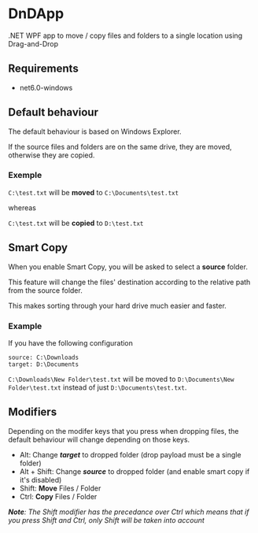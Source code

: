 # DnDApp

.NET WPF app to move / copy files and folders to a single location using Drag-and-Drop

## Requirements

* net6.0-windows

## Default behaviour

The default behaviour is based on Windows Explorer.

If the source files and folders are on the same drive, they are moved, otherwise they are copied.

### Exemple

`C:\test.txt` will be **moved** to `C:\Documents\test.txt`

whereas

`C:\test.txt` will be **copied** to `D:\test.txt`

## Smart Copy

When you enable Smart Copy, you will be asked to select a **source** folder.

This feature will change the files' destination according to the relative path from the source folder.

This makes sorting through your hard drive much easier and faster.

### Example

If you have the following configuration
```
source: C:\Downloads
target: D:\Documents
```
`C:\Downloads\New Folder\test.txt` will be moved to `D:\Documents\New Folder\test.txt` instead of just `D:\Documents\test.txt`.

## Modifiers

Depending on the modifer keys that you press when dropping files, the default behaviour will change depending on those keys.

* Alt: Change ***target*** to dropped folder (drop payload must be a single folder)
* Alt + Shift: Change ***source*** to dropped folder (and enable smart copy if it's disabled)
* Shift: **Move** Files / Folder
* Ctrl: **Copy** Files / Folder

***Note**: The Shift modifier has the precedance over Ctrl which means that if you press Shift and Ctrl, only Shift will be taken into account*
